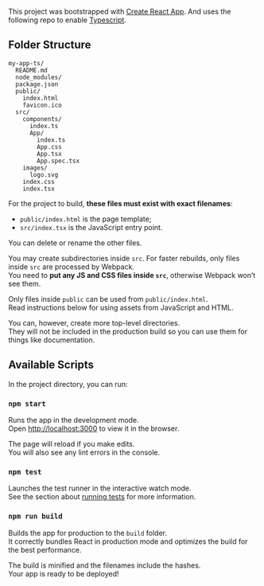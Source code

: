 This project was bootstrapped with [Create React App](https://github.com/facebookincubator/create-react-app).
And uses the following repo to enable [Typescript](https://github.com/wmonk/create-react-app-typescript).

## Folder Structure

```
my-app-ts/
  README.md
  node_modules/
  package.json
  public/
    index.html
    favicon.ico
  src/
    components/
      index.ts
      App/
        index.ts
        App.css
        App.tsx
        App.spec.tsx
    images/
      logo.svg
    index.css
    index.tsx
```

For the project to build, **these files must exist with exact filenames**:

* `public/index.html` is the page template;
* `src/index.tsx` is the JavaScript entry point.

You can delete or rename the other files.

You may create subdirectories inside `src`. For faster rebuilds, only files inside `src` are processed by Webpack.<br>
You need to **put any JS and CSS files inside `src`**, otherwise Webpack won’t see them.

Only files inside `public` can be used from `public/index.html`.<br>
Read instructions below for using assets from JavaScript and HTML.

You can, however, create more top-level directories.<br>
They will not be included in the production build so you can use them for things like documentation.

## Available Scripts

In the project directory, you can run:

### `npm start`

Runs the app in the development mode.<br>
Open [http://localhost:3000](http://localhost:3000) to view it in the browser.

The page will reload if you make edits.<br>
You will also see any lint errors in the console.

### `npm test`

Launches the test runner in the interactive watch mode.<br>
See the section about [running tests](#running-tests) for more information.

### `npm run build`

Builds the app for production to the `build` folder.<br>
It correctly bundles React in production mode and optimizes the build for the best performance.

The build is minified and the filenames include the hashes.<br>
Your app is ready to be deployed!

